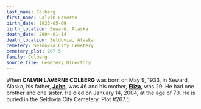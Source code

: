 ```yaml
---
last_name: Colberg
first_name: Calvin Laverne
birth_date: 1933-05-09
birth_location: Seward, Alaska
death_date: 2004-01-14
death_location: Seldovia, Alaska
cemetery: Seldovia City Cemetery
cemetery_plot: 267.5
family: Colberg
source_file: Cemetery Directory
---
```


When **CALVIN LAVERNE COLBERG** was born on May 9, 1933, in Seward, Alaska,
his father, [**John**](./Colberg_John.md), was 46 and his mother, [**Eliza**](./Colberg_Elizabeth_Cleghorn.md), was 29. He had one
brother and one sister. He died on January 14, 2004, at the age of 70. He is buried in the Seldovia City Cemetery, Plot #267.5.

